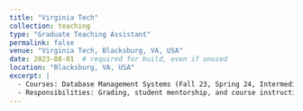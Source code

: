 ```yaml
---
title: "Virginia Tech"
collection: teaching
type: "Graduate Teaching Assistant"
permalink: false
venue: "Virginia Tech, Blacksburg, VA, USA"
date: 2023-08-01  # required for build, even if unused
location: "Blacksburg, VA, USA"
excerpt: |
  - Courses: Database Management Systems (Fall 23, Spring 24, Intermediate Software Design (Fall 24), Fundamentals of Information Security (Cryptography, Spring 25)  
  - Responsibilities: Grading, student mentorship, and course instruction.
---
```

